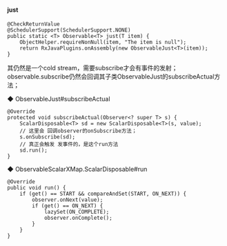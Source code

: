 #### just  
```
@CheckReturnValue
@SchedulerSupport(SchedulerSupport.NONE)
public static <T> Observable<T> just(T item) {
    ObjectHelper.requireNonNull(item, "The item is null");
    return RxJavaPlugins.onAssembly(new ObservableJust<T>(item));
}
```  
其仍然是一个cold stream，需要subscribe才会有事件的发射；  
observable.subscribe仍然会回调其子类ObservableJust的subscribeActual方法；  

◆ ObservableJust#subscribeActual  
```
@Override
protected void subscribeActual(Observer<? super T> s) {
    ScalarDisposable<T> sd = new ScalarDisposable<T>(s, value);
    // 这里会 回调observer的onSubscribe方法；
    s.onSubscribe(sd);
    // 真正会触发 发事件的，是这个run方法  
    sd.run();
}
```  
◆ ObservableScalarXMap.ScalarDisposable#run  
```
@Override
public void run() {
    if (get() == START && compareAndSet(START, ON_NEXT)) {
        observer.onNext(value);
        if (get() == ON_NEXT) {
            lazySet(ON_COMPLETE);
            observer.onComplete();
        }
    }
}
```  

